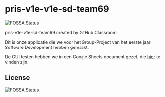 # pris-v1e-v1e-sd-team69
[![FOSSA Status](https://app.fossa.com/api/projects/git%2Bgithub.com%2FRubenNL%2FSD-GP-project.svg?type=shield)](https://app.fossa.com/projects/git%2Bgithub.com%2FRubenNL%2FSD-GP-project?ref=badge_shield)

pris-v1e-v1e-sd-team69 created by GitHub Classroom

Dit is onze applicatie die we voor het Group-Project van het eerste jaar Software Development hebben gemaakt.

De GUI testen hebben we in een Google Sheets document gezet, die [hier](https://docs.google.com/spreadsheets/d/1MXGebuNa8G39ieZCJG_cxXeGydHzz7_u2Z-m6KA5uDQ) te vinden zijn.


## License
[![FOSSA Status](https://app.fossa.com/api/projects/git%2Bgithub.com%2FRubenNL%2FSD-GP-project.svg?type=large)](https://app.fossa.com/projects/git%2Bgithub.com%2FRubenNL%2FSD-GP-project?ref=badge_large)